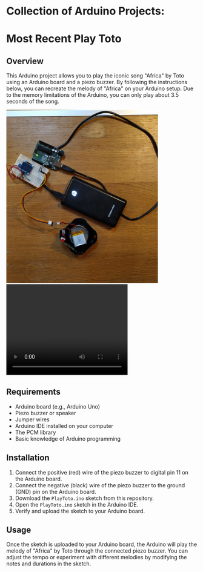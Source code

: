 # Collection of Arduino Projects: 
# Most Recent Play Toto

## Overview
This Arduino project allows you to play the iconic song "Africa" by Toto using an Arduino board and a piezo buzzer. By following the instructions below, you can recreate the melody of "Africa" on your Arduino setup.
Due to the memory limitations of the Arduino, you can only play about 3.5 seconds of the song.

<img src="doc/toto.jpg" alt="drawing" width="400"/>

<video width="320" height="240" controls>
  <source src="doc/toto.mp4" type="video/mp4">
</video>

## Requirements
- Arduino board (e.g., Arduino Uno)
- Piezo buzzer or speaker
- Jumper wires
- Arduino IDE installed on your computer
- The PCM library
- Basic knowledge of Arduino programming

## Installation
1. Connect the positive (red) wire of the piezo buzzer to digital pin 11 on the Arduino board.
2. Connect the negative (black) wire of the piezo buzzer to the ground (GND) pin on the Arduino board.
3. Download the `PlayToto.ino` sketch from this repository.
4. Open the `PlayToto.ino` sketch in the Arduino IDE.
5. Verify and upload the sketch to your Arduino board.

## Usage
Once the sketch is uploaded to your Arduino board, the Arduino will play the melody of "Africa" by Toto through the connected piezo buzzer. You can adjust the tempo or experiment with different melodies by modifying the notes and durations in the sketch.